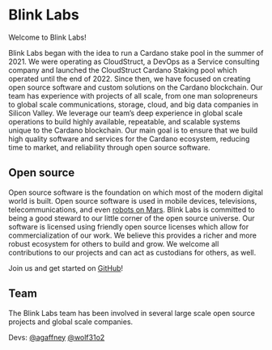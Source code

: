 # Blink Labs

Welcome to Blink Labs!

Blink Labs began with the idea to run a Cardano stake pool in the summer of 2021. We were operating as CloudStruct, a DevOps as a Service consulting company and launched the CloudStruct Cardano Staking pool which operated until the end of 2022. Since then, we have focused on creating open source software and custom solutions on the Cardano blockchain. Our team has experience with projects of all scale, from one man solopreneurs to global scale communications, storage, cloud, and big data companies in Silicon Valley. We leverage our team’s deep experience in global scale operations to build highly available, repeatable, and scalable systems unique to the Cardano blockchain. Our main goal is to ensure that we build high quality software and services for the Cardano ecosystem, reducing time to market, and reliability through open source software.

## Open source

Open source software is the foundation on which most of the modern digital world is built. Open source software is used in mobile devices, televisions, telecommunications, and even [robots on Mars](https://github.com/readme/featured/nasa-ingenuity-helicopter). Blink Labs is committed to being a good steward to our little corner of the open source universe. Our software is licensed using friendly open source licenses which allow for commercialization of our work. We believe this provides a richer and more robust ecosystem for others to build and grow. We welcome all contributions to our projects and can act as custodians for others, as well.

Join us and get started on [GitHub](https://github.com/blinklabs_io)!

## Team

The Blink Labs team has been involved in several large scale open source projects and global scale companies.

Devs: [@agaffney](https://github.com/agaffney) [@wolf31o2](https://github.com/wolf31o2)
